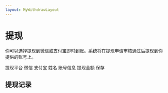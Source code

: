 ```yaml
---
layout: MyWithdrawLayout
---
```



# 提现

<box header>

你可以选择提现到微信或支付宝即时到账。系统将在提现申请审核通过后提现到你提供的账号上。

</box>

<box>
<vs-row class="info-row">
  <vs-col :key="index" v-tooltip="'col - 4'" vs-type="flex" vs-justify="end" vs-align="right" vs-w="2">
  提现平台
  </vs-col>
  <vs-col :key="index" v-tooltip="'col - 8'" vs-offset="1" vs-type="flex" vs-justify="left" vs-align="left" vs-w="9">
      <vs-radio v-model="radios1" vs-name="radios1" vs-value="luis">微信</vs-radio>
      <vs-radio v-model="radios1" vs-name="radios1" vs-value="luis">支付宝</vs-radio>
  </vs-col>
</vs-row>
<vs-row class="info-row">
  <vs-col :key="index" v-tooltip="'col - 4'" vs-type="flex" vs-justify="end" vs-align="right" vs-w="2">
  姓名
  </vs-col>
  <vs-col :key="index" v-tooltip="'col - 8'" vs-offset="1" vs-type="flex" vs-justify="left" vs-align="left" vs-w="9">
      <vs-input class="inputx" placeholder="输入密码" v-model="value1"/>
  </vs-col>
</vs-row>
<vs-row class="info-row">
  <vs-col :key="index" v-tooltip="'col - 4'" vs-type="flex" vs-justify="end" vs-align="right" vs-w="2">
  账号信息
  </vs-col>
  <vs-col :key="index" v-tooltip="'col - 8'" vs-offset="1" vs-type="flex" vs-justify="left" vs-align="left" vs-w="9">
      <vs-input class="inputx" placeholder="输入密码" v-model="value1"/>
  </vs-col>
</vs-row>
<vs-row class="info-row">
  <vs-col :key="index" v-tooltip="'col - 4'" vs-type="flex" vs-justify="end" vs-align="right" vs-w="2">
  提现金额
  </vs-col>
  <vs-col :key="index" v-tooltip="'col - 8'" vs-offset="1" vs-type="flex" vs-justify="left" vs-align="left" vs-w="9">
      <vs-input class="inputx" placeholder="确认密码" v-model="value1"/>
  </vs-col>
</vs-row>
<vs-row class="info-row">
  <vs-col :key="index" v-tooltip="'col - 4'" vs-type="flex" vs-justify="end" vs-align="right" vs-w="2">
  
  </vs-col>
  <vs-col :key="index" v-tooltip="'col - 8'" vs-offset="1" vs-type="flex" vs-justify="left" vs-align="left" vs-w="9">
      <vs-button color="primary" type="filled">保存</vs-button>
  </vs-col>
</vs-row>
</box>

<box>

## 提现记录
<div>
    <vs-table max-items="3" pagination :data="users">
      <template slot="header">
        <h3>
          Users
        </h3>
      </template>
      <template slot="thead">
        <vs-th>
          Email
        </vs-th>
        <vs-th>
          Name
        </vs-th>
        <vs-th>
          Website
        </vs-th>
        <vs-th>
          Nro
        </vs-th>
      </template>
      <template slot-scope="{data}">
        <vs-tr :key="indextr" v-for="(tr, indextr) in data" >
          <vs-td :data="data[indextr].email">
            {{data[indextr].email}}
          </vs-td>
          <vs-td :data="data[indextr].username">
            {{data[indextr].username}}
          </vs-td>
          <vs-td :data="data[indextr].id">
            {{data[indextr].website}}
          </vs-td>
          <vs-td :data="data[indextr].id">
            {{data[indextr].id}}
          </vs-td>
        </vs-tr>
      </template>
    </vs-table>
  </div>
</box>
